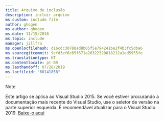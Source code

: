 ```yaml
---
title: Arquivo de inclusão
description: incluir arquivo
ms.custom: include file
author: ghogen
ms.author: ghogen
ms.date: 11/15/2016
ms.topic: include
manager: jillfra
ms.openlocfilehash: d16cdc30788ad8b05f5e794241be2f4b3fc5dba6
ms.sourcegitcommit: 9cfd3ef6c65f671a26322320818212a1ed5955fe
ms.translationtype: HT
ms.contentlocale: pt-BR
ms.lasthandoff: 07/26/2019
ms.locfileid: "68141858"
---
```

> [!Note]
> Este artigo se aplica ao Visual Studio 2015. Se você estiver procurando a documentação mais recente do Visual Studio, use o seletor de versão na parte superior esquerda. É recomendável atualizar para o Visual Studio 2019. [Baixe-o aqui](https://visualstudio.microsoft.com/downloads/?utm_medium=microsoft&utm_source=docs.microsoft.com&utm_campaign=inline+link&utm_content=download+vs2019)